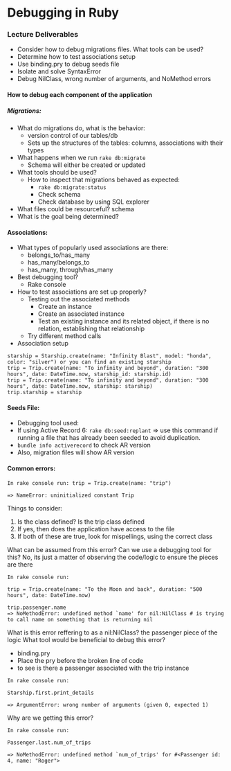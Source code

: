 # Debugging in Ruby

### Lecture Deliverables

- Consider how to debug migrations files. What tools can be used?
- Determine how to test associations setup
- Use binding.pry to debug seeds file
- Isolate and solve SyntaxError 
- Debug NilClass, wrong number of arguments, and NoMethod errors

#### How to debug each component of the application

##### Migrations:
- What do migrations do, what is the behavior: 
    - version control of our tables/db
    - Sets up the structures of the tables: columns, associations with their types
- What happens when we run `rake db:migrate` 
    - Schema will either be created or updated
- What tools should be used?
    - How to inspect that migrations behaved as expected: 
        - `rake db:migrate:status` 
        - Check schema 
        - Check database by using SQL explorer
- What files could be resourceful? schema
- What is the goal being determined?

#### Associations: 
- What types of popularly used associations are there:
    - belongs_to/has_many
    - has_many/belongs_to
    - has_many, through/has_many
- Best debugging tool?
    - Rake console 
- How to test associations are set up properly?
    - Testing out the associated methods
        - Create an instance
        - Create an associated instance
        - Test an existing instance and its related object, if there is no relation, establishing that relationship
    - Try different method calls
- Association setup 

```
starship = Starship.create(name: "Infinity Blast", model: "honda", color: "silver") or you can find an existing starship
trip = Trip.create(name: "To infinity and beyond", duration: "300 hours", date: DateTime.now, starship_id: starship.id)
trip = Trip.create(name: "To infinity and beyond", duration: "300 hours", date: DateTime.now, starship: starship)
trip.starship = starship
```


#### Seeds File:
- Debugging tool used: 
- If using Active Record 6: `rake db:seed:replant` => use this command if running a file that has already been seeded to avoid duplication.
- `bundle info activerecord` to check AR version
- Also, migration files will show AR version

#### Common errors:

```
In rake console run: trip = Trip.create(name: "trip")

=> NameError: uninitialized constant Trip
```

Things to consider:
1. Is the class defined? Is the trip class defined
2. If yes, then does the application have access to the file
3. If both of these are true, look for mispellings, using the correct class

What can be assumed from this error?
Can we use a debugging tool for this? No, its just a matter of observing the code/logic to ensure the pieces are there


```
In rake console run:

trip = Trip.create(name: "To the Moon and back", duration: "500 hours", date: DateTime.now)

trip.passenger.name
=> NoMethodError: undefined method `name' for nil:NilClass # is trying to call name on something that is returning nil
```

What is this error reffering to as a nil:NilClass? the passenger piece of the logic
What tool would be beneficial to debug this error? 
- binding.pry 
- Place the pry before the broken line of code 
- to see is there a passenger associated with the trip instance
```
In rake console run:

Starship.first.print_details

=> ArgumentError: wrong number of arguments (given 0, expected 1)
```

Why are we getting this error?

```
In rake console run:

Passenger.last.num_of_trips

=> NoMethodError: undefined method `num_of_trips' for #<Passenger id: 4, name: "Roger">
```

